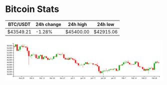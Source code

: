 # Bitcoin Stats

BTC/USDT|24h change|24h high|24h low|
|---|---|---|---|
|$43549.21|-1.28%|$45400.00|$42915.06|

<img src="./chart.svg">
